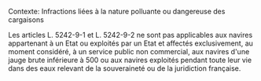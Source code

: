 Contexte: Infractions liées à la nature polluante ou dangereuse des cargaisons

Les articles L. 5242-9-1 et L. 5242-9-2 ne sont pas applicables aux navires appartenant à un Etat ou exploités par un Etat et affectés exclusivement, au moment considéré, à un service public non commercial, aux navires d'une jauge brute inférieure à 500 ou aux navires exploités pendant toute leur vie dans des eaux relevant de la souveraineté ou de la juridiction française.
